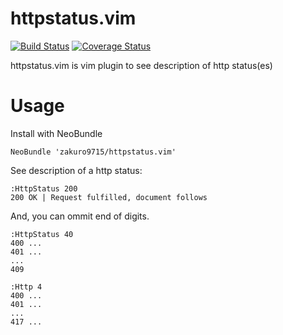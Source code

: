 # httpstatus.vim

[![Build Status](https://travis-ci.org/zakuro9715/httpstatus.vim.svg?branch=master)](https://travis-ci.org/zakuro9715/httpstatus.vim)
[![Coverage Status](https://coveralls.io/repos/zakuro9715/httpstatus.vim/badge.svg?branch=master)](https://coveralls.io/r/zakuro9715/httpstatus.vim?branch=master)

httpstatus.vim is vim plugin to see description of http status(es)

# Usage

Install with NeoBundle

```
NeoBundle 'zakuro9715/httpstatus.vim'
```

See description of a http status:

```
:HttpStatus 200
200 OK | Request fulfilled, document follows 
```

And, you can ommit end of digits.
```
:HttpStatus 40
400 ...
401 ...
...
409

:Http 4
400 ...
401 ...
...
417 ...
```
